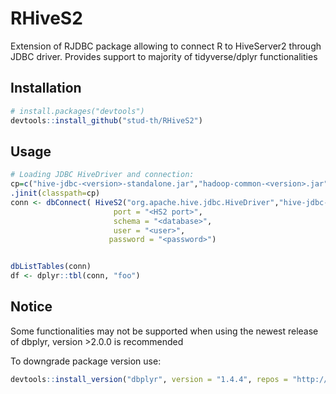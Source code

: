 # RHiveS2
Extension of RJDBC package allowing to connect R to HiveServer2 through JDBC driver. Provides support to majority of tidyverse/dplyr functionalities

## Installation
``` r
# install.packages("devtools")
devtools::install_github("stud-th/RHiveS2")
```
## Usage
``` r
# Loading JDBC HiveDriver and connection:
cp=c("hive-jdbc-<version>-standalone.jar","hadoop-common-<version>.jar","commons-configuration-<version>.jar")
.jinit(classpath=cp)
conn <- dbConnect( HiveS2("org.apache.hive.jdbc.HiveDriver","hive-jdbc-<version>.jar",identifier.quote="`"),                          host ="jdbc:hive2://<HS2 host>:",
                       port = "<HS2 port>",
                       schema = "<database>", 
                       user = "<user>", 
                      password = "<password>")


dbListTables(conn)
df <- dplyr::tbl(conn, "foo")
```
## Notice

Some functionalities may not be supported when using the newest release of dbplyr, version >2.0.0  is recommended

To downgrade package version use:
``` r
devtools::install_version("dbplyr", version = "1.4.4", repos = "http://cran.us.r-project.org")
```
